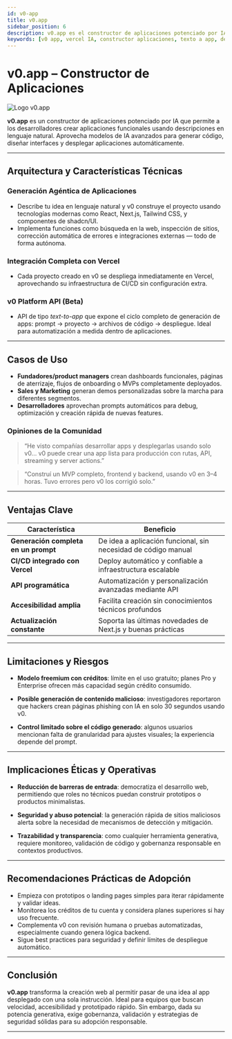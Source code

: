 ```yaml
---
id: v0-app
title: v0.app
sidebar_position: 6
description: v0.app es el constructor de aplicaciones potenciado por IA de Vercel que transforma descripciones en lenguaje natural en aplicaciones web completamente funcionales con despliegue automático e integración de stack tecnológico moderno.
keywords: [v0 app, vercel IA, constructor aplicaciones, texto a app, desarrollo web IA, despliegue automático, prototipado rápido, desarrollo sin código]
---
```


# v0.app – Constructor de Aplicaciones

<img src="/img/artificial-intelligence/tools/v0.svg" alt="Logo v0.app" class="ai-logo logo-v0" />

**v0.app** es un constructor de aplicaciones potenciado por IA que permite a los desarrolladores crear aplicaciones funcionales usando descripciones en lenguaje natural. Aprovecha modelos de IA avanzados para generar código, diseñar interfaces y desplegar aplicaciones automáticamente.


---

##  Arquitectura y Características Técnicas

### Generación Agéntica de Aplicaciones
- Describe tu idea en lenguaje natural y v0 construye el proyecto usando tecnologías modernas como React, Next.js, Tailwind CSS, y componentes de shadcn/UI.  
- Implementa funciones como búsqueda en la web, inspección de sitios, corrección automática de errores e integraciones externas — todo de forma autónoma.  


### Integración Completa con Vercel
- Cada proyecto creado en v0 se despliega inmediatamente en Vercel, aprovechando su infraestructura de CI/CD sin configuración extra.  


### v0 Platform API (Beta)
- API de tipo *text-to-app* que expone el ciclo completo de generación de apps: prompt → proyecto → archivos de código → despliegue. Ideal para automatización a medida dentro de aplicaciones.  


---

##  Casos de Uso

- **Fundadores/product managers** crean dashboards funcionales, páginas de aterrizaje, flujos de onboarding o MVPs completamente deployados.  
- **Sales y Marketing** generan demos personalizadas sobre la marcha para diferentes segmentos.  
- **Desarrolladores** aprovechan prompts automáticos para debug, optimización y creación rápida de nuevas features.  


### Opiniones de la Comunidad
> “He visto compañías desarrollar apps y desplegarlas usando solo v0… v0 puede crear una app lista para producción con rutas, API, streaming y server actions.”  


> “Construí un MVP completo, frontend y backend, usando v0 en 3–4 horas. Tuvo errores pero v0 los corrigió solo.”  


---

##  Ventajas Clave

| Característica                 | Beneficio                                                   |
|-------------------------------|--------------------------------------------------------------|
| **Generación completa en un prompt** | De idea a aplicación funcional, sin necesidad de código manual |
| **CI/CD integrado con Vercel** | Deploy automático y confiable a infraestructura escalable     |
| **API programática**           | Automatización y personalización avanzadas mediante API       |
| **Accesibilidad amplia**       | Facilita creación sin conocimientos técnicos profundos        |
| **Actualización constante**    | Soporta las últimas novedades de Next.js y buenas prácticas   |


---

##  Limitaciones y Riesgos

- **Modelo freemium con créditos**: límite en el uso gratuito; planes Pro y Enterprise ofrecen más capacidad según crédito consumido.  


- **Posible generación de contenido malicioso**: investigadores reportaron que hackers crean páginas phishing con IA en solo 30 segundos usando v0.  


- **Control limitado sobre el código generado**: algunos usuarios mencionan falta de granularidad para ajustes visuales; la experiencia depende del prompt.  


---

##  Implicaciones Éticas y Operativas

- **Reducción de barreras de entrada**: democratiza el desarrollo web, permitiendo que roles no técnicos puedan construir prototipos o productos minimalistas.  


- **Seguridad y abuso potencial**: la generación rápida de sitios maliciosos alerta sobre la necesidad de mecanismos de detección y mitigación.  


- **Trazabilidad y transparencia**: como cualquier herramienta generativa, requiere monitoreo, validación de código y gobernanza responsable en contextos productivos.

---

##  Recomendaciones Prácticas de Adopción

- Empieza con prototipos o landing pages simples para iterar rápidamente y validar ideas.  
- Monitorea los créditos de tu cuenta y considera planes superiores si hay uso frecuente.  
- Complementa v0 con revisión humana o pruebas automatizadas, especialmente cuando genera lógica backend.  
- Sigue best practices para seguridad y definir límites de despliegue automático.

---

##  Conclusión

**v0.app** transforma la creación web al permitir pasar de una idea al app desplegado con una sola instrucción. Ideal para equipos que buscan velocidad, accesibilidad y prototipado rápido. Sin embargo, dada su potencia generativa, exige gobernanza, validación y estrategias de seguridad sólidas para su adopción responsable.

---


